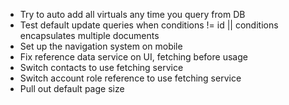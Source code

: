 * Try to auto add all virtuals any time you query from DB
* Test default update queries when conditions != id || conditions encapsulates multiple documents
* Set up the navigation system on mobile
* Fix reference data service on UI, fetching before usage
* Switch contacts to use fetching service
* Switch account role reference to use fetching service
* Pull out default page size
